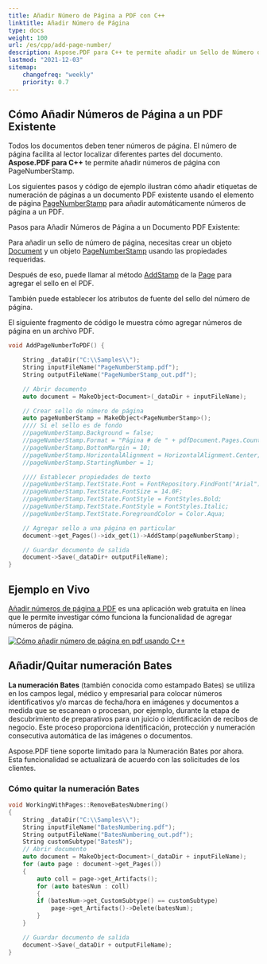 ```yaml
---
title: Añadir Número de Página a PDF con C++
linktitle: Añadir Número de Página
type: docs
weight: 100
url: /es/cpp/add-page-number/
description: Aspose.PDF para C++ te permite añadir un Sello de Número de Página a tu archivo PDF usando la clase PageNumber Stamp.
lastmod: "2021-12-03"
sitemap:
    changefreq: "weekly"
    priority: 0.7
---
```


## Cómo Añadir Números de Página a un PDF Existente

Todos los documentos deben tener números de página. El número de página facilita al lector localizar diferentes partes del documento.
**Aspose.PDF para C++** te permite añadir números de página con PageNumberStamp.

Los siguientes pasos y código de ejemplo ilustran cómo añadir etiquetas de numeración de páginas a un documento PDF existente usando el elemento de página [PageNumberStamp](https://reference.aspose.com/pdf/cpp/class/aspose.pdf.page_number_stamp) para añadir automáticamente números de página a un PDF.

Pasos para Añadir Números de Página a un Documento PDF Existente:

Para añadir un sello de número de página, necesitas crear un objeto [Document](https://reference.aspose.com/pdf/cpp/class/aspose.pdf.document) y un objeto [PageNumberStamp](https://reference.aspose.com/pdf/cpp/class/aspose.pdf.page_number_stamp) usando las propiedades requeridas.

Después de eso, puede llamar al método [AddStamp](https://reference.aspose.com/pdf/cpp/class/aspose.pdf.page#a3b998038dedf5266b4d60586b1b53d02) de la [Page](https://reference.aspose.com/pdf/cpp/class/aspose.pdf.page) para agregar el sello en el PDF.

También puede establecer los atributos de fuente del sello del número de página.

El siguiente fragmento de código le muestra cómo agregar números de página en un archivo PDF.

```cpp
void AddPageNumberToPDF() {

    String _dataDir("C:\\Samples\\");
    String inputFileName("PageNumberStamp.pdf");
    String outputFileName("PageNumberStamp_out.pdf");

    // Abrir documento
    auto document = MakeObject<Document>(_dataDir + inputFileName);

    // Crear sello de número de página
    auto pageNumberStamp = MakeObject<PageNumberStamp>();
    //// Si el sello es de fondo
    //pageNumberStamp.Background = false;
    //pageNumberStamp.Format = "Página # de " + pdfDocument.Pages.Count;
    //pageNumberStamp.BottomMargin = 10;
    //pageNumberStamp.HorizontalAlignment = HorizontalAlignment.Center;
    //pageNumberStamp.StartingNumber = 1;

    //// Establecer propiedades de texto
    //pageNumberStamp.TextState.Font = FontRepository.FindFont("Arial");
    //pageNumberStamp.TextState.FontSize = 14.0F;
    //pageNumberStamp.TextState.FontStyle = FontStyles.Bold;
    //pageNumberStamp.TextState.FontStyle = FontStyles.Italic;
    //pageNumberStamp.TextState.ForegroundColor = Color.Aqua;

    // Agregar sello a una página en particular
    document->get_Pages()->idx_get(1)->AddStamp(pageNumberStamp);

    // Guardar documento de salida
    document->Save(_dataDir+ outputFileName);
}
```

## Ejemplo en Vivo

[Añadir números de página a PDF](https://products.aspose.app/pdf/page-number) es una aplicación web gratuita en línea que le permite investigar cómo funciona la funcionalidad de agregar números de página.

[![Cómo añadir número de página en pdf usando C++](page_number.png)](https://products.aspose.app/pdf/page-number)

## Añadir/Quitar numeración Bates

**La numeración Bates** (también conocida como estampado Bates) se utiliza en los campos legal, médico y empresarial para colocar números identificativos y/o marcas de fecha/hora en imágenes y documentos a medida que se escanean o procesan, por ejemplo, durante la etapa de descubrimiento de preparativos para un juicio o identificación de recibos de negocio. Este proceso proporciona identificación, protección y numeración consecutiva automática de las imágenes o documentos.

Aspose.PDF tiene soporte limitado para la Numeración Bates por ahora. Esta funcionalidad se actualizará de acuerdo con las solicitudes de los clientes.

### Cómo quitar la numeración Bates

```cpp
void WorkingWithPages::RemoveBatesNubmering()
{
    String _dataDir("C:\\Samples\\");
    String inputFileName("BatesNumbering.pdf");
    String outputFileName("BatesNumbering_out.pdf");
    String customSubtype("BatesN");
    // Abrir documento
    auto document = MakeObject<Document>(_dataDir + inputFileName);
    for (auto page : document->get_Pages())
    {
        auto coll = page->get_Artifacts();
        for (auto batesNum : coll)
        {
        if (batesNum->get_CustomSubtype() == customSubtype)
            page->get_Artifacts()->Delete(batesNum);
        }
    }

    // Guardar documento de salida
    document->Save(_dataDir + outputFileName);
}
```